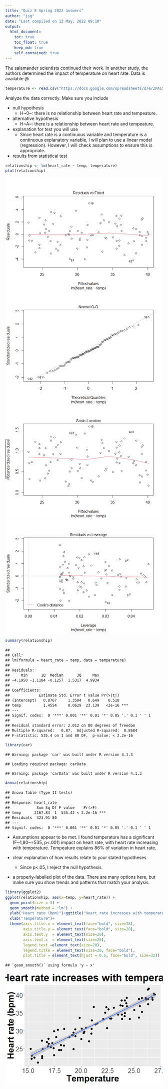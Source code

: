 ```yaml
---
title: "Quiz 8 Spring 2022 answers"
author: "jsg"
date: "Last compiled on 12 May, 2022 09:10"
output:
  html_document:
    toc: true
    toc_float: true
    keep_md: true
    self_contained: true
---
```



The salamander scientists continued their work.  In another study, the authors
determined the impact of temperature on heart rate. Data is available @


```r
temperature <- read.csv("https://docs.google.com/spreadsheets/d/e/2PACX-1vRhcbtbwuBje-9I7abkP2EXWuddGVo5VH1N2CgNtR8NMj-sjS-9KXjrJuZY9an9Gt4c-JbdCwwP9S0B/pub?gid=1230482827&single=true&output=csv", stringsAsFactors = T)
```

Analyze the data correctly. Make sure you include

* null hypothesis
  * H~0~: there is no relationship between heart rate and tempeature.
* alternative hypothesis
  * H~A~: there is a relationship between heart rate and tempeature.
* explanation for test you will use
    * Since heart rate is a continuous variable and temperature is a 
    continuous explanatory variable, I will plan to use a linear model (regression). However, I will check assumptions to ensure this is
  appropriate.
* results from statistical test


```r
relationship <- lm(heart_rate ~ temp, temperature)
plot(relationship)
```

![](Quiz_8_answers_files/figure-html/unnamed-chunk-2-1.png)<!-- -->![](Quiz_8_answers_files/figure-html/unnamed-chunk-2-2.png)<!-- -->![](Quiz_8_answers_files/figure-html/unnamed-chunk-2-3.png)<!-- -->![](Quiz_8_answers_files/figure-html/unnamed-chunk-2-4.png)<!-- -->

```r
summary(relationship)
```

```
## 
## Call:
## lm(formula = heart_rate ~ temp, data = temperature)
## 
## Residuals:
##     Min      1Q  Median      3Q     Max 
## -4.1950 -1.1184 -0.1257  1.5317  4.9934 
## 
## Coefficients:
##             Estimate Std. Error t value Pr(>|t|)    
## (Intercept)   0.8767     1.3504   0.649    0.518    
## temp          1.4554     0.0629  23.139   <2e-16 ***
## ---
## Signif. codes:  0 '***' 0.001 '**' 0.01 '*' 0.05 '.' 0.1 ' ' 1
## 
## Residual standard error: 2.012 on 80 degrees of freedom
## Multiple R-squared:   0.87,	Adjusted R-squared:  0.8684 
## F-statistic: 535.4 on 1 and 80 DF,  p-value: < 2.2e-16
```

```r
library(car)
```

```
## Warning: package 'car' was built under R version 4.1.3
```

```
## Loading required package: carData
```

```
## Warning: package 'carData' was built under R version 4.1.3
```

```r
Anova(relationship)
```

```
## Anova Table (Type II tests)
## 
## Response: heart_rate
##            Sum Sq Df F value    Pr(>F)    
## temp      2167.84  1  535.42 < 2.2e-16 ***
## Residuals  323.91 80                      
## ---
## Signif. codes:  0 '***' 0.001 '**' 0.01 '*' 0.05 '.' 0.1 ' ' 1
```

  * Assumptions appear to be met.  I found temperature has a significant
  (F~1,80~=535, p<.001) impact on heart rate, with heart rate increasing 
  with temperature. Tempeature explains 86% of variation in heart rate.
* clear explanation of how results relate to your stated hypotheses
    * Since p<.05, I reject the null hypothesis.

* a properly-labelled plot of the data. There are many options here, but
make sure you show trends and patterns that match your analysis.


```r
library(ggplot2)
ggplot(relationship, aes(x=temp, y=heart_rate)) +
  geom_point(size = 3) +
  geom_smooth(method = "lm") +
  ylab("Heart rate (bpm)")+ggtitle("Heart rate increases with temperature")+
  xlab("Temperature")+
  theme(axis.title.x = element_text(face="bold", size=28), 
        axis.title.y = element_text(face="bold", size=28), 
        axis.text.y  = element_text(size=20),
        axis.text.x  = element_text(size=20), 
        legend.text =element_text(size=20),
        legend.title = element_text(size=20, face="bold"),
        plot.title = element_text(hjust = 0.5, face="bold", size=32))
```

```
## `geom_smooth()` using formula 'y ~ x'
```

![](Quiz_8_answers_files/figure-html/unnamed-chunk-3-1.png)<!-- -->
